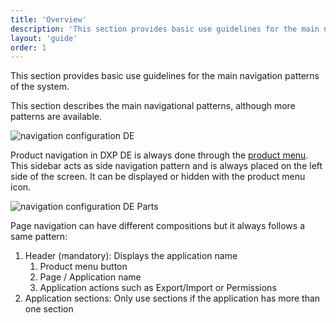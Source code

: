 ```yaml
---
title: 'Overview'
description: 'This section provides basic use guidelines for the main navigation patterns of the system.'
layout: 'guide'
order: 1
---
```


<div class="page-description">This section provides basic use guidelines for the main navigation patterns of the system.</div>

This section describes the main navigational patterns, although more patterns are available.

![navigation configuration DE](/lexicon/images/Navigation.jpg)

Product navigation in DXP DE is always done through the [product menu](../../Sidebar/product_menu). This sidebar acts as side navigation pattern and is always placed on the left side of the screen. It can be displayed or hidden with the product menu icon.

![navigation configuration DE Parts](/lexicon/images/NavigationParts.jpg)

Page navigation can have different compositions but it always follows a same pattern:

1. Header (mandatory): Displays the application name
    1. Product menu button
    2. Page / Application name
    3. Application actions such as Export/Import or Permissions
2. Application sections: Only use sections if the application has more than one section
